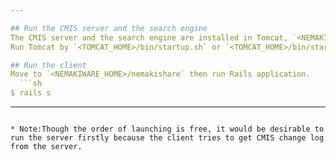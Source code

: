 ```yaml
---

## Run the CMIS server and the search engine
The CMIS server and the search engine are installed in Tomcat, `<NEMAKIWARE_HOME>/apache-tomcat-7.x.xx`.  
Run Tomcat by `<TOMCAT_HOME>/bin/startup.sh` or `<TOMCAT_HOME>/bin/startup.bat`.

## Run the client
Move to `<NEMAKIWARE_HOME>/nemakishare` then run Rails application.  
  ```sh
$ rails s
```

---
```

* Note:Though the order of launching is free, it would be desirable to run the server firstly because the client tries to get CMIS change log from the server.